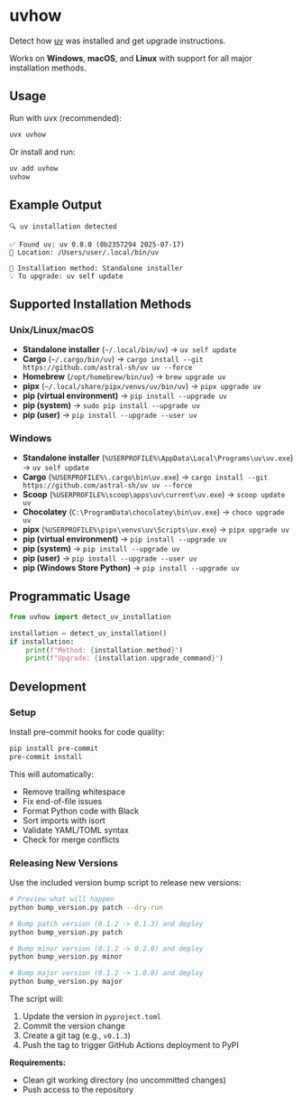 # uvhow

Detect how [uv](https://github.com/astral-sh/uv) was installed and get upgrade instructions.

Works on **Windows**, **macOS**, and **Linux** with support for all major installation methods.

## Usage

Run with uvx (recommended):
```bash
uvx uvhow
```

Or install and run:
```bash
uv add uvhow
uvhow
```

## Example Output

```
🔍 uv installation detected

✅ Found uv: uv 0.8.0 (0b2357294 2025-07-17)
📍 Location: /Users/user/.local/bin/uv

🎯 Installation method: Standalone installer
💡 To upgrade: uv self update
```

## Supported Installation Methods

### Unix/Linux/macOS
- **Standalone installer** (`~/.local/bin/uv`) -> `uv self update`
- **Cargo** (`~/.cargo/bin/uv`) -> `cargo install --git https://github.com/astral-sh/uv uv --force`
- **Homebrew** (`/opt/homebrew/bin/uv`) -> `brew upgrade uv`
- **pipx** (`~/.local/share/pipx/venvs/uv/bin/uv`) -> `pipx upgrade uv`
- **pip (virtual environment)** -> `pip install --upgrade uv`
- **pip (system)** -> `sudo pip install --upgrade uv`
- **pip (user)** -> `pip install --upgrade --user uv`

### Windows
- **Standalone installer** (`%USERPROFILE%\AppData\Local\Programs\uv\uv.exe`) -> `uv self update`
- **Cargo** (`%USERPROFILE%\.cargo\bin\uv.exe`) -> `cargo install --git https://github.com/astral-sh/uv uv --force`
- **Scoop** (`%USERPROFILE%\scoop\apps\uv\current\uv.exe`) -> `scoop update uv`
- **Chocolatey** (`C:\ProgramData\chocolatey\bin\uv.exe`) -> `choco upgrade uv`
- **pipx** (`%USERPROFILE%\pipx\venvs\uv\Scripts\uv.exe`) -> `pipx upgrade uv`
- **pip (virtual environment)** -> `pip install --upgrade uv`
- **pip (system)** -> `pip install --upgrade uv`
- **pip (user)** -> `pip install --upgrade --user uv`
- **pip (Windows Store Python)** -> `pip install --upgrade uv`

## Programmatic Usage

```python
from uvhow import detect_uv_installation

installation = detect_uv_installation()
if installation:
    print(f"Method: {installation.method}")
    print(f"Upgrade: {installation.upgrade_command}")
```

## Development

### Setup

Install pre-commit hooks for code quality:

```bash
pip install pre-commit
pre-commit install
```

This will automatically:
- Remove trailing whitespace
- Fix end-of-file issues
- Format Python code with Black
- Sort imports with isort
- Validate YAML/TOML syntax
- Check for merge conflicts

### Releasing New Versions

Use the included version bump script to release new versions:

```bash
# Preview what will happen
python bump_version.py patch --dry-run

# Bump patch version (0.1.2 -> 0.1.3) and deploy
python bump_version.py patch

# Bump minor version (0.1.2 -> 0.2.0) and deploy
python bump_version.py minor

# Bump major version (0.1.2 -> 1.0.0) and deploy
python bump_version.py major
```

The script will:
1. Update the version in `pyproject.toml`
2. Commit the version change
3. Create a git tag (e.g., `v0.1.3`)
4. Push the tag to trigger GitHub Actions deployment to PyPI

**Requirements:**
- Clean git working directory (no uncommitted changes)
- Push access to the repository
